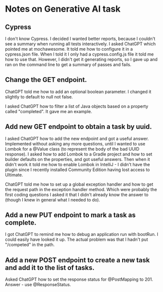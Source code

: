 # Notes on Generative AI task

## Cypress

I don't know Cypress. I decided I wanted better reports,
because I couldn't see a summary when running all tests interactively.
I asked ChatGPT which pointed me at mochawesome. It told me how to configure
it in a cypress.json file. When I told it I only had a cypress.config.js file
it told me how to use that. However, I didn't get it generating reports,
so I gave up and ran on the command line to get a summary of passes and fails.

## Change the GET endpoint.

ChatGPT told me how to add an optional boolean parameter.
I changed it slightly to default to null not false.

I asked ChatGPT how to filter a list of Java objects based on a property called "completed".
It gave me an example.

## Add new GET endpoint to obtain a task by uuid.

I asked ChatGPT how to add the new endpoint and got a useful answer.
Implemented without asking any more questions, until I wanted to use Lombok
for a @Value class (to represent the body of the bad UUID response). I asked
how to add Lombok to a Gradle project and how to set builder defaults on the properties,
and got useful answers. Then when it didn't work it told me how to enable
Lombok in IntelliJ - I didn't have the plugin since I recently installed
Community Edition having lost access to Ultimate.

ChatGPT told me how to set up a global exception handler and how to
get the request path in the exception handler method. Which were probably the
first coding questions I asked it that I didn't already know the answer to
(though I knew in general what I needed to do).

## Add a new PUT endpoint to mark a task as complete.

I got ChatGPT to remind me how to debug an application run with bootRun.
I could easily have looked it up. The actual problem was that I hadn't
put "/competed" in the path.

## Add a new POST endpoint to create a new task and add it to the list of tasks.

Asked ChatGPT how to set the response status for @PostMapping to 201.
Answer - use @ResponseStatus.


